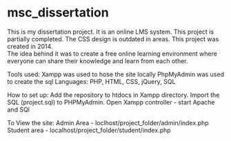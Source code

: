 # msc_dissertation
This is my dissertation project.  It is an online LMS system. 
This project is partially completed.
The CSS design is outdated in areas.
This project was created in 2014.  
The idea behind it was to create a free online learning environment where everyone can share their knowledge and learn from each other.

Tools used:
Xampp was used to hose the site locally
PhpMyAdmin was used to create the sql
Languages: PHP, HTML, CSS, jQuery, SQL

How to set up:
Add the repository to htdocs in Xampp directory.
Import the SQL (project.sql) to PHPMyAdmin.
Open Xampp controller - start Apache and SQl

To View the site:
Admin Area - loclhost/project_folder/admin/index.php
Student area - localhost/project_folder/student/index.php
